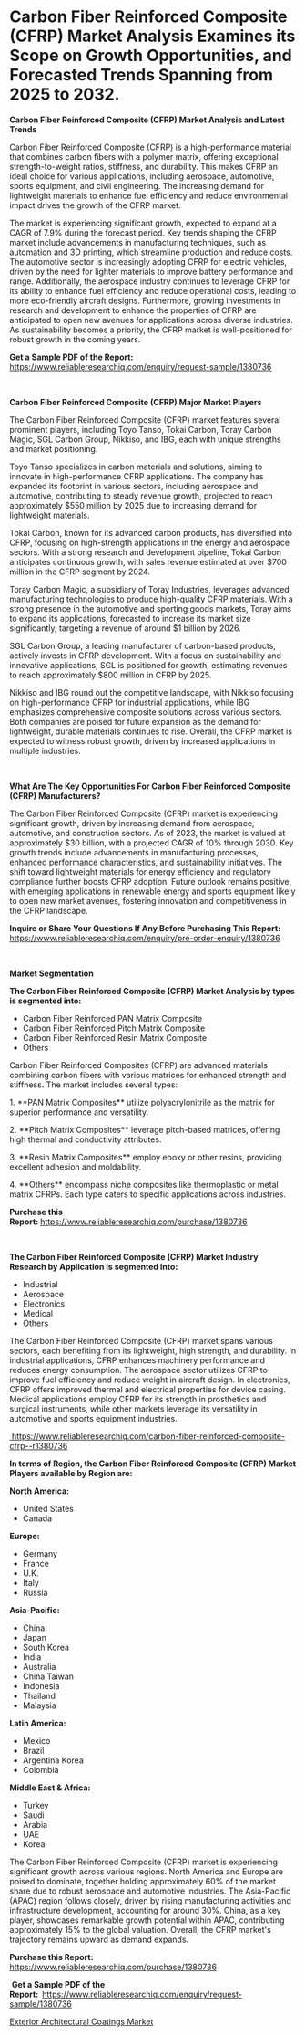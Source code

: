 <p><h1>Carbon Fiber Reinforced Composite (CFRP) Market Analysis Examines its Scope on Growth Opportunities, and Forecasted Trends Spanning from 2025 to 2032.</h1></p><p><strong>Carbon Fiber Reinforced Composite (CFRP) Market Analysis and Latest Trends</strong></p>
<p><p>Carbon Fiber Reinforced Composite (CFRP) is a high-performance material that combines carbon fibers with a polymer matrix, offering exceptional strength-to-weight ratios, stiffness, and durability. This makes CFRP an ideal choice for various applications, including aerospace, automotive, sports equipment, and civil engineering. The increasing demand for lightweight materials to enhance fuel efficiency and reduce environmental impact drives the growth of the CFRP market.</p><p>The market is experiencing significant growth, expected to expand at a CAGR of 7.9% during the forecast period. Key trends shaping the CFRP market include advancements in manufacturing techniques, such as automation and 3D printing, which streamline production and reduce costs. The automotive sector is increasingly adopting CFRP for electric vehicles, driven by the need for lighter materials to improve battery performance and range. Additionally, the aerospace industry continues to leverage CFRP for its ability to enhance fuel efficiency and reduce operational costs, leading to more eco-friendly aircraft designs. Furthermore, growing investments in research and development to enhance the properties of CFRP are anticipated to open new avenues for applications across diverse industries. As sustainability becomes a priority, the CFRP market is well-positioned for robust growth in the coming years.</p></p>
<p><strong>Get a Sample PDF of the Report:&nbsp;</strong> <a href="https://www.reliableresearchiq.com/enquiry/request-sample/1380736?utm_campaign=3259&utm_medium=2&utm_source=Github&utm_content=ia&utm_term=02042025&utm_id=carbon-fiber-reinforced-composite-cfrp">https://www.reliableresearchiq.com/enquiry/request-sample/1380736</a></p>
<p>&nbsp;</p>
<p><strong>Carbon Fiber Reinforced Composite (CFRP) Major Market Players</strong></p>
<p><p>The Carbon Fiber Reinforced Composite (CFRP) market features several prominent players, including Toyo Tanso, Tokai Carbon, Toray Carbon Magic, SGL Carbon Group, Nikkiso, and IBG, each with unique strengths and market positioning.</p><p>Toyo Tanso specializes in carbon materials and solutions, aiming to innovate in high-performance CFRP applications. The company has expanded its footprint in various sectors, including aerospace and automotive, contributing to steady revenue growth, projected to reach approximately $550 million by 2025 due to increasing demand for lightweight materials.</p><p>Tokai Carbon, known for its advanced carbon products, has diversified into CFRP, focusing on high-strength applications in the energy and aerospace sectors. With a strong research and development pipeline, Tokai Carbon anticipates continuous growth, with sales revenue estimated at over $700 million in the CFRP segment by 2024.</p><p>Toray Carbon Magic, a subsidiary of Toray Industries, leverages advanced manufacturing technologies to produce high-quality CFRP materials. With a strong presence in the automotive and sporting goods markets, Toray aims to expand its applications, forecasted to increase its market size significantly, targeting a revenue of around $1 billion by 2026.</p><p>SGL Carbon Group, a leading manufacturer of carbon-based products, actively invests in CFRP development. With a focus on sustainability and innovative applications, SGL is positioned for growth, estimating revenues to reach approximately $800 million in CFRP by 2025.</p><p>Nikkiso and IBG round out the competitive landscape, with Nikkiso focusing on high-performance CFRP for industrial applications, while IBG emphasizes comprehensive composite solutions across various sectors. Both companies are poised for future expansion as the demand for lightweight, durable materials continues to rise. Overall, the CFRP market is expected to witness robust growth, driven by increased applications in multiple industries.</p></p>
<p>&nbsp;</p>
<p><strong>What Are The Key Opportunities For Carbon Fiber Reinforced Composite (CFRP) Manufacturers?</strong></p>
<p><p>The Carbon Fiber Reinforced Composite (CFRP) market is experiencing significant growth, driven by increasing demand from aerospace, automotive, and construction sectors. As of 2023, the market is valued at approximately $30 billion, with a projected CAGR of 10% through 2030. Key growth trends include advancements in manufacturing processes, enhanced performance characteristics, and sustainability initiatives. The shift toward lightweight materials for energy efficiency and regulatory compliance further boosts CFRP adoption. Future outlook remains positive, with emerging applications in renewable energy and sports equipment likely to open new market avenues, fostering innovation and competitiveness in the CFRP landscape.</p></p>
<p><strong>Inquire or Share Your Questions If Any Before Purchasing This Report:</strong> <a href="https://www.reliableresearchiq.com/enquiry/pre-order-enquiry/1380736?utm_campaign=3259&utm_medium=2&utm_source=Github&utm_content=ia&utm_term=02042025&utm_id=carbon-fiber-reinforced-composite-cfrp">https://www.reliableresearchiq.com/enquiry/pre-order-enquiry/1380736</a></p>
<p>&nbsp;</p>
<p><strong>Market Segmentation</strong></p>
<p><strong>The Carbon Fiber Reinforced Composite (CFRP) Market Analysis by types is segmented into:</strong></p>
<p><ul><li>Carbon Fiber Reinforced PAN Matrix Composite</li><li>Carbon Fiber Reinforced Pitch Matrix Composite</li><li>Carbon Fiber Reinforced Resin Matrix Composite</li><li>Others</li></ul></p>
<p><p>Carbon Fiber Reinforced Composites (CFRP) are advanced materials combining carbon fibers with various matrices for enhanced strength and stiffness. The market includes several types: </p><p>1. **PAN Matrix Composites** utilize polyacrylonitrile as the matrix for superior performance and versatility. </p><p>2. **Pitch Matrix Composites** leverage pitch-based matrices, offering high thermal and conductivity attributes. </p><p>3. **Resin Matrix Composites** employ epoxy or other resins, providing excellent adhesion and moldability. </p><p>4. **Others** encompass niche composites like thermoplastic or metal matrix CFRPs. Each type caters to specific applications across industries.</p></p>
<p><strong>Purchase this Report:&nbsp;</strong><a href="https://www.reliableresearchiq.com/purchase/1380736?utm_campaign=3259&utm_medium=2&utm_source=Github&utm_content=ia&utm_term=02042025&utm_id=carbon-fiber-reinforced-composite-cfrp">https://www.reliableresearchiq.com/purchase/1380736</a></p>
<p>&nbsp;</p>
<p><strong>The Carbon Fiber Reinforced Composite (CFRP) Market Industry Research by Application is segmented into:</strong></p>
<p><ul><li>Industrial</li><li>Aerospace</li><li>Electronics</li><li>Medical</li><li>Others</li></ul></p>
<p><p>The Carbon Fiber Reinforced Composite (CFRP) market spans various sectors, each benefiting from its lightweight, high strength, and durability. In industrial applications, CFRP enhances machinery performance and reduces energy consumption. The aerospace sector utilizes CFRP to improve fuel efficiency and reduce weight in aircraft design. In electronics, CFRP offers improved thermal and electrical properties for device casing. Medical applications employ CFRP for its strength in prosthetics and surgical instruments, while other markets leverage its versatility in automotive and sports equipment industries.</p></p>
<p><a href="https://www.reliableresearchiq.com/carbon-fiber-reinforced-composite-cfrp--r1380736?utm_campaign=3259&utm_medium=2&utm_source=Github&utm_content=ia&utm_term=02042025&utm_id=carbon-fiber-reinforced-composite-cfrp">&nbsp;https://www.reliableresearchiq.com/carbon-fiber-reinforced-composite-cfrp--r1380736</a></p>
<p><strong>In terms of Region, the Carbon Fiber Reinforced Composite (CFRP) Market Players available by Region are:</strong></p>
<p>
    <p> <strong> North America: </strong>
        <ul>
            <li>United States</li>
            <li>Canada</li>
        </ul>
        </p> 
    <p> <strong> Europe: </strong>
        <ul>
            <li>Germany</li>
            <li>France</li>
            <li>U.K.</li>
            <li>Italy</li>
            <li>Russia</li>
        </ul>
        </p> 
    <p> <strong> Asia-Pacific: </strong>
        <ul>
            <li>China</li>
            <li>Japan</li>
            <li>South Korea</li>
            <li>India</li>
            <li>Australia</li>
            <li>China Taiwan</li>
            <li>Indonesia</li>
            <li>Thailand</li>
            <li>Malaysia</li>
        </ul>
        </p> 
    <p> <strong> Latin America: </strong>
        <ul>
            <li>Mexico</li>
            <li>Brazil</li>
            <li>Argentina Korea</li>
            <li>Colombia</li>
        </ul>
        </p> 
    <p> <strong> Middle East & Africa: </strong>
        <ul>
            <li>Turkey</li>
            <li>Saudi</li>
            <li>Arabia</li>
            <li>UAE</li>
            <li>Korea</li>
        </ul>
    </p>
    </p>
<p><p>The Carbon Fiber Reinforced Composite (CFRP) market is experiencing significant growth across various regions. North America and Europe are poised to dominate, together holding approximately 60% of the market share due to robust aerospace and automotive industries. The Asia-Pacific (APAC) region follows closely, driven by rising manufacturing activities and infrastructure development, accounting for around 30%. China, as a key player, showcases remarkable growth potential within APAC, contributing approximately 15% to the global valuation. Overall, the CFRP market's trajectory remains upward as demand expands.</p></p>
<p><strong>Purchase this Report: </strong><a href="https://www.reliableresearchiq.com/purchase/1380736?utm_campaign=3259&utm_medium=2&utm_source=Github&utm_content=ia&utm_term=02042025&utm_id=carbon-fiber-reinforced-composite-cfrp">https://www.reliableresearchiq.com/purchase/1380736</a></p>
<p>&nbsp;<strong>Get a Sample PDF of the Report:&nbsp;&nbsp;</strong><a href="https://www.reliableresearchiq.com/enquiry/request-sample/1380736?utm_campaign=3259&utm_medium=2&utm_source=Github&utm_content=ia&utm_term=02042025&utm_id=carbon-fiber-reinforced-composite-cfrp">https://www.reliableresearchiq.com/enquiry/request-sample/1380736</a></p>
<p><strong></strong></p>
<p><p><a href="https://github.com/krulicfidura/Market-Research-Report-List-1/blob/main/exterior-architectural-coatings-market.md?utm_campaign=3259&utm_medium=2&utm_source=Github&utm_content=ia&utm_term=02042025&utm_id=carbon-fiber-reinforced-composite-cfrp">Exterior Architectural Coatings Market</a></p></p>